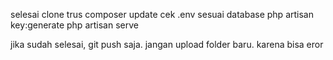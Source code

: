 selesai clone trus composer update
cek .env sesuai database
php artisan key:generate
php artisan serve

jika sudah selesai, git push saja. jangan upload folder baru. karena bisa eror
